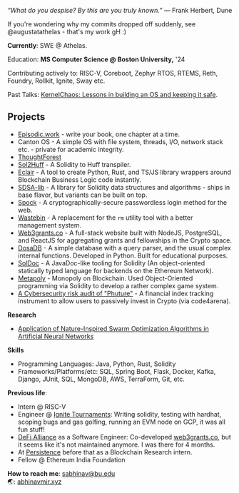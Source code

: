 *“What do you despise? By this are you truly known.”*
― Frank Herbert, Dune <br>

If you're wondering why my commits dropped off suddenly, see @augustatathelas - that's my work gH :)

**Currently**: 
SWE @ Athelas.

Education: 
**MS Computer Science @ Boston University,** '24 <br>

Contributing actively to: RISC-V, Coreboot, Zephyr RTOS, RTEMS, Reth, Foundry, Rollkit, Ignite, Sway etc.

Past Talks: [KernelChaos: Lessons in building an OS and keeping it safe](https://www.meetup.com/boston-hackers/events/299099520/).

## Projects

- [Episodic.work](https://episodic.work) - write your book, one chapter at a time.
- Canton OS - A simple OS with file system, threads, I/O, network stack etc. - private for academic integrity.
- [ThoughtForest](https://www.thoughtforest.xyz/)
- [Sol2Huff](https://github.com/abhinavmir/sol2huff) - A Solidity to Huff transpiler.
- [Eclair](https://github.com/abhinavmir/eclair) - A tool to create Python, Rust, and TS/JS library wrappers around Blockchain Business Logic code instantly.
- [SDSA-lib](https://www.npmjs.com/package/@sdsa-lib/base) - A library for Solidity data structures and algorithms - ships in base flavor, but variants can be built on top.
- [Spock](https://spock.tools/) - A cryptographically-secure passwordless login method for the web.
- [Wastebin](https://github.com/AbhinavMir/wastebin) - A replacement for the `rm` utility tool with a better management system.
- [Web3grants.co](https://www.web3grants.co/) - A full-stack website built with NodeJS, PostgreSQL, and ReactJS for aggregating grants and fellowships in the Crypto space.
- [DosaDB](https://github.com/abhinavmir/databases) - A simple database with a query parser, and the usual complex internal functions. Developed in Python. Built for educational purposes.
- [SolDoc](https://github.com/AbhinavMir/solDoc) - A JavaDoc-like tooling for Solidity (An object-oriented statically typed language for backends on the Ethereum Network).
- [Metapoly](https://github.com/abhinavmir/metapoly) - Monopoly on Blockchain. Used Object-Oriented programming via Solidity to develop a rather complex game system.
- [A Cybersecurity risk audit of "Phuture"](https://hackmd.io/@abhinavmir/phuture) - A financial index tracking instrument to allow users to passively invest in Crypto (via code4arena).

**Research**
- [Application of Nature-Inspired Swarm Optimization Algorithms in Artificial Neural Networks](https://ieeexplore.ieee.org/document/9395806)

**Skills**
- Programming Languages: Java, Python, Rust, Solidity
- Frameworks/Platforms/etc: SQL, Spring Boot, Flask, Docker, Kafka, Django, JUnit, SQL, MongoDB, AWS, TerraForm, Git, etc.


**Previous life**:
- Intern @ RISC-V
- Engineer @ [Ignite Tournaments](https://www.ignitetournaments.com/): Writing solidity, testing with hardhat, scoping bugs and gas golfing, running an EVM node on GCP, it was all fun stuff!
- <a href="http://defialliance.co/">DeFi Alliance</a> as a Software Engineer: Co-developed [web3grants.co](https://www.web3grants.co/), but it seems like it's not maintained anymore. I was there for 4 months.
- At <a href="https://persistence.one">Persistence</a> before that as a Blockchain Research intern.
- Fellow @ Ethereum India Foundation

**How to reach me**: sabhinav@bu.edu <br>
🌏: [abhinavmir.xyz](https://abhinavmir.xyz/) 
